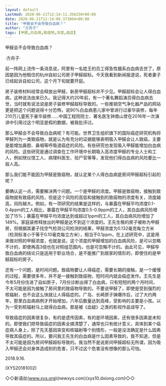 ```yaml
---
layout: default
Lastmod: 2020-06-21T12:14:11.356250+00:00
date: 2020-06-21T12:14:09.371064+00:00
title: "甲醛会不会导致白血病？"
author: "方舟子"
tags: [甲醛,白血病,致癌物,浓度,癌症]
---
```


甲醛会不会导致白血病？

·方舟子·

前一阵网上流传一条消息说，阿里有一名姓王的员工得急性髓系白血病去世了，原因是因为他租住的杭州自如公司房子甲醛超标。今天我看到新闻报道说，死者妻子已经起诉自如公司，这个月下旬就要开庭。

房子装修材料经常会释放出甲醛，新房甲醛超标并不少见。甲醛超标会让人得白血病，这种说法由来已久。我记得大约20年前，有一个著名舞蹈演员得白血病去世，当时就有说法说是房子装修甲醛超标导致的。一些推销空气净化器产品的网站更是把这个问题说得十分恐怖，说90%白血病患儿家中曾进行过豪华装修，每年210万儿童死于豪华装修……中国工程院院士、著名医生钟南山曾在2016年一次演讲中引用过这个明显是假的数据，被我批评过。

那么甲醛会不会导致白血病呢？有可能。世界卫生组织旗下的国际癌症研究机构将甲醛列为一类致癌物，就是认为有充分的证据能够表明吸入甲醛会让人致癌，主要是能增加鼻腔、鼻咽等呼吸道癌症的风险。有些研究也发现吸入甲醛能增加白血病的风险。这些研究是通过调查在工作环境中长期吸入高浓度甲醛的专业人士和工人，例如殡仪馆工人、病理科医生、验尸官等等，发现他们得白血病的风险要比一般人高。

那么我们能不能因为甲醛是致癌物，就认定某个人得白血病是房间甲醛超标引起的呢？

要确认这一点，需要解决两个问题。一个是甲醛的浓度。甲醛是致癌物，接触到致癌物就有致癌的风险，但是这个风险的高低和接触到的致癌物的浓度有关，浓度越高，风险越大。例如，有一项研究的结果是这样的，与暴露在甲醛平均浓度0.1-0.4ppm的工人相比，暴露在甲醛平均浓度0.5-0.9ppm的工人，其白血病风险增加了15%；暴露在甲醛平均浓度达到或超过1ppm的工人，其白血病风险增加了149%。家庭装修释放出的甲醛是达不到这个浓度的。王先生租的房子被称为甲醛房，但根据其妻子找空气检测公司检测的结果，甲醛浓度为0.132毫克每立方米（检测标准小于等于0.10毫克每立方米），相当于0.1ppm，在上述研究中，这是用来做对照的甲醛浓度，也就是说，这个浓度的甲醛增加的白血病风险，是可以忽略不计的，即使再高3倍也在对照组范围内，也是可忽略不计的。由此可见，甲醛导致白血病的结论只是适用于职业场合，是不能推广到居家的情形的，即使住的是甲醛超标的房子。

还有一个问题，是时间问题。致癌物要让人得癌症，需要长期的接触，是一个缓慢的过程，需要很多年，并不是一接触到致癌物，短时间内就会癌症发作。王先生是今年5月份住进了自如房子，7月份诊断出得了白血病，只有短短的两个月时间，不太可能是因为接触了房间里的致癌物导致的。不要说甲醛了，即使是受到强烈的核辐射，也不会这么快就让人得癌症的。广岛、长崎原子弹爆炸后，过了大约两年，那里白血病病例才开始增加，六年后数量达到高峰，受影响的主要是小孩。以为一受到核辐射马上就得白血病，那是被《血疑》之类的影视作品误导了。

导致癌症的因素很复杂，有的是遗传因素，有的是环境因素，还有很多因素是未知的。即使我们把导致癌症的因素全搞清楚了，通常也只有统计意义，具体到某个癌症病人身上，除了先天基因突变和核辐射等个别情形，一般是没法确定是什么因素导致其癌症的。所以，要问我王先生的白血病是什么因素导致的，我不知道，但是不太可能是因为房间甲醛超标导致的。我当然不是说房间甲醛超标无所谓，因为吸入甲醛还会对身体造成别的危害，只不过这个危害没有想像的那么可怕。

2018.9.16.

(XYS20181002)

◇◇新语丝(www.xys.org)(newxys.com)(xys10.dxiong.com)◇◇

